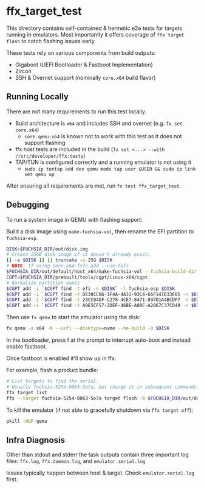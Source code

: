 # ffx_target_test

This directory contains self-contained & hermetic e2e tests for targets running in emulators. Most importantly it offers coverage of `ffx target flash` to catch flashing issues early.

These tests rely on various components from build outputs:

* Gigaboot (UEFI Bootloader & Fastboot Implementation)
* Zircon
* SSH & Overnet support (nominally `core.x64` build flavor)

## Running Locally

There are not many requirements to run this test locally.

* Build architecture is `x64` and includes SSH and overnet (e.g. `fx set core.x64`)
  * `core.qemu-x64` is known not to work with this test as it does not support flashing
* ffx host tests are included in the build (`fx set <...> --with //src/developer/ffx:tests`)
* TAP/TUN is configured correctly and a running emulator is not using it
  * `sudo ip tuntap add dev qemu mode tap user $USER && sudo ip link set qemu up`

After ensuring all requirements are met, run `fx test ffx_target_test`.

## Debugging

To run a system image in QEMU with flashing support:

Build a disk image using `make-fuchsia-vol`, then rename the EFI partition to `fuchsia-esp`.

```bash
DISK=$FUCHSIA_DIR/out/disk.img
# Create 25GB disk image if it doesn't already exist:
[[ -e $DISK ]] || truncate -s 25G $DISK
# NOTE: If using core.x64-fxfs add --use-fxfs
$FUCHSIA_DIR/out/default/host_x64/make-fuchsia-vol --fuchsia-build-dir $FUCHSIA_DIR/out/default --bootloader $FUCHSIA_DIR/out/default/kernel.efi_x64/fuchsia-efi.efi $DISK
CGPT=$FUCHSIA_DIR/prebuilt/tools/cgpt/linux-x64/cgpt
# Normalize partition names
$CGPT add -i `$CGPT find -t efi -n $DISK` -l fuchsia-esp $DISK
$CGPT add -i `$CGPT find -t DE30CC86-1F4A-4A31-93C4-66F147D33E05 -n $DISK` -l zircon-a $DISK
$CGPT add -i `$CGPT find -t 23CC04DF-C278-4CE7-8471-897D1A4BCDF7 -n $DISK` -l zircon-b $DISK
$CGPT add -i `$CGPT find -t A0E5CF57-2DEF-46BE-A80C-A2067C37CD49 -n $DISK` -l zircon-r $DISK
```

Then use `fx qemu` to start the emulator using the disk:

```bash
fx qemu -a x64 -N --uefi --disktype=nvme --no-build -D $DISK
```

In the bootloader, press f at the prompt to interrupt auto-boot and instead enable fastboot.

Once fastboot is enabled it'll show up in ffx.

For example, flash a product bundle:

```bash
# List targets to find the serial.
# Usually fuchsia-5254-0063-5e7a, but change it in subsequent commands.
ffx target list
ffx --target fuchsia-5254-0063-5e7a target flash -b $FUCHSIA_DIR/out/default/obj/build/images/fuchsia/product_bundle/
```

To kill the emulator (if not able to gracefully shutdown via `ffx target off`):

```bash
pkill -HUP qemu
```

## Infra Diagnosis

Other than stdout and stderr the task outputs contain three important log files: `ffx.log`, `ffx.daemon.log`, and `emulator.serial.log`

Issues typically happen between host & target. Check `emulator.serial.log` first.
